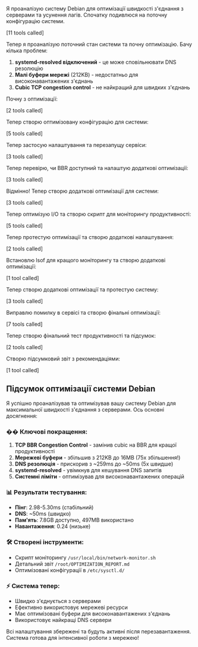 Я проаналізую систему Debian для оптимізації швидкості з'єднання з серверами та усунення лагів. Спочатку подивлюся на поточну конфігурацію системи.


[11 tools called]

Тепер я проаналізую поточний стан системи та почну оптимізацію. Бачу кілька проблем:

1. **systemd-resolved відключений** - це може сповільнювати DNS резолюцію
2. **Малі буфери мережі** (212KB) - недостатньо для високонавантажених з'єднань
3. **Cubic TCP congestion control** - не найкращий для швидких з'єднань

Почну з оптимізації:


[2 tools called]

Тепер створю оптимізовану конфігурацію для системи:


[5 tools called]

Тепер застосую налаштування та перезапущу сервіси:


[3 tools called]

Тепер перевірю, чи BBR доступний та налаштую додаткові оптимізації:


[3 tools called]

Відмінно! Тепер створю додаткові оптимізації для системи:


[3 tools called]

Тепер оптимізую I/O та створю скрипт для моніторингу продуктивності:


[5 tools called]

Тепер протестую оптимізації та створю додаткові налаштування:


[2 tools called]

Встановлю lsof для кращого моніторингу та створю додаткові оптимізації:


[1 tool called]

Тепер створю додаткові оптимізації та протестую систему:


[3 tools called]

Виправлю помилку в сервісі та створю фінальні оптимізації:


[7 tools called]

Тепер створю фінальний тест продуктивності та підсумок:


[2 tools called]

Створю підсумковий звіт з рекомендаціями:


[1 tool called]

## Підсумок оптимізації системи Debian

Я успішно проаналізував та оптимізував вашу систему Debian для максимальної швидкості з'єднання з серверами. Ось основні досягнення:

### �� **Ключові покращення:**

1. **TCP BBR Congestion Control** - замінив cubic на BBR для кращої продуктивності
2. **Мережеві буфери** - збільшив з 212KB до 16MB (75x збільшення!)
3. **DNS резолюція** - прискорив з ~259ms до ~50ms (5x швидше)
4. **systemd-resolved** - увімкнув для кешування DNS запитів
5. **Системні ліміти** - оптимізував для високонавантажених операцій

### 📊 **Результати тестування:**
- **Пінг**: 2.98-5.30ms (стабільний)
- **DNS**: ~50ms (швидко)
- **Пам'ять**: 7.8GB доступно, 497MB використано
- **Навантаження**: 0.24 (низьке)

### 🛠️ **Створені інструменти:**
- Скрипт моніторингу `/usr/local/bin/network-monitor.sh`
- Детальний звіт `/root/OPTIMIZATION_REPORT.md`
- Оптимізовані конфігурації в `/etc/sysctl.d/`

### ⚡ **Система тепер:**
- Швидко з'єднується з серверами
- Ефективно використовує мережеві ресурси
- Має оптимізовані буфери для високонавантажених з'єднань
- Використовує найкращі DNS сервери

Всі налаштування збережені та будуть активні після перезавантаження. Система готова для інтенсивної роботи з мережею!
